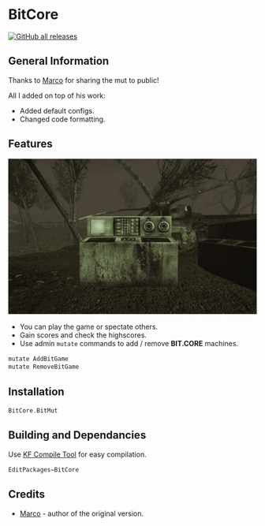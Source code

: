 [Marco]: https://steamcommunity.com/profiles/76561197975509070

# BitCore

[![GitHub all releases](https://img.shields.io/github/downloads/InsultingPros/BitCore/total)](https://github.com/InsultingPros/BitCore/releases)

## General Information

Thanks to [Marco] for sharing the mut to public!

All I added on top of his work:

- Added default configs.
- Changed code formatting.

## Features

![GIF](Docs/media/workshop_preview.gif)

- You can play the game or spectate others.
- Gain scores and check the highscores.
- Use admin `mutate` commands to add / remove **BIT.CORE** machines.

```cmd
mutate AddBitGame
mutate RemoveBitGame
```

## Installation

```cpp
BitCore.BitMut
```

## Building and Dependancies

Use [KF Compile Tool](https://github.com/InsultingPros/KFCompileTool) for easy compilation.

```cpp
EditPackages=BitCore
```

## Credits

- [Marco] - author of the original version.
